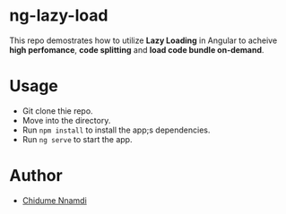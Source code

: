 # ng-lazy-load

This repo demostrates how to utilize __Lazy Loading__ in Angular to acheive __high perfomance__, __code splitting__ and __load code bundle on-demand__.

# Usage

* Git clone thie repo.
* Move into the directory.
* Run `npm install` to install the app;s dependencies.
* Run `ng serve` to start the app.

# Author

* [Chidume Nnamdi](https://twitter.com/ngArchangel)